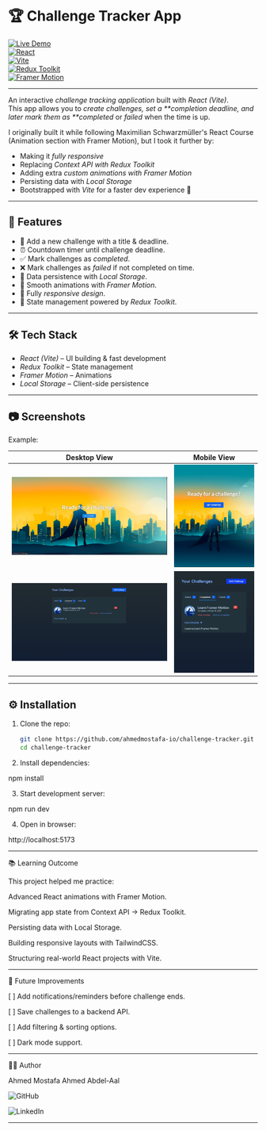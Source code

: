 # 🏆 Challenge Tracker App

[![Live Demo](https://img.shields.io/badge/Live_Demo-000?style=for-the-badge&logo=vercel&logoColor=white)](https://challenge-tracker-app-eta.vercel.app/)  
[![React](https://img.shields.io/badge/React-20232A?style=for-the-badge&logo=react&logoColor=61DAFB)](https://react.dev/)  
[![Vite](https://img.shields.io/badge/Vite-646CFF?style=for-the-badge&logo=vite&logoColor=FFD62E)](https://vitejs.dev/)  
[![Redux Toolkit](https://img.shields.io/badge/Redux_Toolkit-593D88?style=for-the-badge&logo=redux&logoColor=white)](https://redux-toolkit.js.org/)  
[![Framer Motion](https://img.shields.io/badge/Framer_Motion-0055FF?style=for-the-badge&logo=framer&logoColor=white)](https://www.framer.com/motion/)

---

An interactive _challenge tracking application_ built with _React (Vite)_.  
This app allows you to _create challenges, set a **completion deadline, and later mark them as **completed_ or _failed_ when the time is up.

I originally built it while following Maximilian Schwarzmüller's React Course (Animation section with Framer Motion), but I took it further by:

- Making it _fully responsive_
- Replacing _Context API with Redux Toolkit_
- Adding extra _custom animations with Framer Motion_
- Persisting data with _Local Storage_
- Bootstrapped with _Vite_ for a faster dev experience 🚀

---

## 🚀 Features

- 📌 Add a new challenge with a title & deadline.
- ⏰ Countdown timer until challenge deadline.
- ✅ Mark challenges as _completed_.
- ❌ Mark challenges as _failed_ if not completed on time.
- 💾 Data persistence with _Local Storage_.
- 🎨 Smooth animations with _Framer Motion_.
- 📱 Fully _responsive design_.
- 🔄 State management powered by _Redux Toolkit_.

---

## 🛠 Tech Stack

- _React (Vite)_ – UI building & fast development
- _Redux Toolkit_ – State management
- _Framer Motion_ – Animations
- _Local Storage_ – Client-side persistence

---

## 📷 Screenshots

Example:

| Desktop View                                  | Mobile View                                        |
| --------------------------------------------- | -------------------------------------------------- |
| ![Desktop Screenshot](./public/header.png)    | ![Mobile Screenshot](./public/mobileHeader.png)    |
| ![Desktop Screenshot](./public/challenge.png) | ![Mobile Screenshot](./public/mobileChallenge.png) |

---

## ⚙ Installation

1. Clone the repo:

   ```bash
   git clone https://github.com/ahmedmostafa-io/challenge-tracker.git
   cd challenge-tracker

   ```

2. Install dependencies:

npm install

3. Start development server:

npm run dev

4. Open in browser:

http://localhost:5173

---

📚 Learning Outcome

This project helped me practice:

Advanced React animations with Framer Motion.

Migrating app state from Context API → Redux Toolkit.

Persisting data with Local Storage.

Building responsive layouts with TailwindCSS.

Structuring real-world React projects with Vite.

---

🔮 Future Improvements

[ ] Add notifications/reminders before challenge ends.

[ ] Save challenges to a backend API.

[ ] Add filtering & sorting options.

[ ] Dark mode support.

---

👨‍💻 Author

Ahmed Mostafa Ahmed Abdel-Aal

![GitHub](https://github.com/ahmedmostafa-io)

![LinkedIn](https://www.linkedin.com/in/ahmed-mostafa-582378373/)

---
